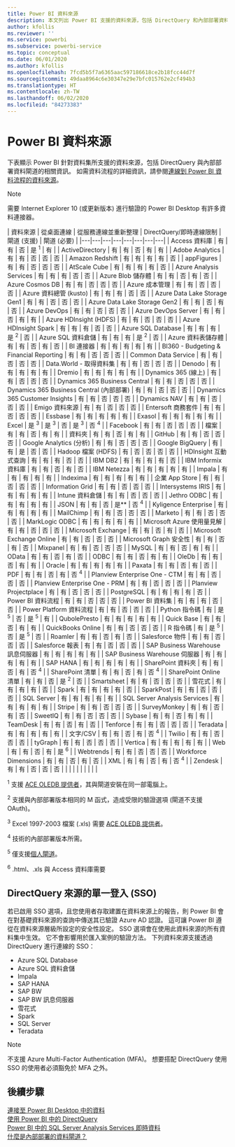 ```yaml
---
title: Power BI 資料來源
description: 本文列出 Power BI 支援的資料來源，包括 DirectQuery 和內部部署資料閘道的相關資訊。
author: kfollis
ms.reviewer: ''
ms.service: powerbi
ms.subservice: powerbi-service
ms.topic: conceptual
ms.date: 06/01/2020
ms.author: kfollis
ms.openlocfilehash: 7fcd5b5f7a6365aac597186618ce2b18fcc44d7f
ms.sourcegitcommit: 49daa8964c6e30347e29e7bfc015762e2cf494b3
ms.translationtype: HT
ms.contentlocale: zh-TW
ms.lasthandoff: 06/02/2020
ms.locfileid: "84273383"
---
```

# <a name="power-bi-data-sources"></a>Power BI 資料來源

下表顯示 Power BI 針對資料集所支援的資料來源，包括 DirectQuery 與內部部署資料閘道的相關資訊。 如需資料流程的詳細資訊，請參閱[連線到 Power BI 資料流程的資料來源](../transform-model/service-dataflows-data-sources.md)。

> [!NOTE]
> 需要 Internet Explorer 10 (或更新版本) 進行驗證的 Power BI Desktop 有許多資料連接器。 


| 資料來源 | 從桌面連線 | 從服務連線並重新整理 | DirectQuery/即時連線限制 | 閘道 (支援) | 閘道 (必要) |
|---|---|---|---|---|---|---|---|
| Access 資料庫 | 有 | 有 | 否 | 是 <sup>1</sup> | 有 |
| ActiveDirectory | 有 | 有 | 否 | 有 | 有 |
| Adobe Analytics | 有 | 有 | 否 | 否 | 否 |
| Amazon Redshift | 有 | 有 | 有 | 有 | 否 |
| appFigures | 有 | 有 | 否 | 否 | 否 |
| AtScale Cube | 有 | 有 | 有 | 有 | 否 |
| Azure Analysis Services | 有 | 有 | 有 | 否 | 否 |
| Azure Blob 儲存體 | 有 | 有 | 否 | 有 | 否 |
| Azure Cosmos DB | 有 | 有 | 否 | 否 | 否 |
| Azure 成本管理 | 有 | 有 | 否 | 否 | 否 |
| Azure 資料總管 (kusto) | 有 | 有 | 有 | 否 | 否 |
| Azure Data Lake Storage Gen1 | 有 | 有 | 否 | 否 | 否 |
| Azure Data Lake Storage Gen2 | 有 | 有 | 否 | 有 | 否 |
| Azure DevOps | 有 | 有 | 否 | 否 | 否 |
| Azure DevOps Server | 有 | 有 | 否 | 有 | 有 |
| Azure HDInsight (HDFS) | 有 | 有 | 否 | 否 | 否 |
| Azure HDInsight Spark | 有 | 有 | 有 | 否 | 否 |
| Azure SQL Database | 有 | 有 | 有 | 是 <sup>2</sup> | 否 |
| Azure SQL 資料倉儲 | 有 | 有 | 有 | 是 <sup>2</sup> | 否 |
| Azure 資料表儲存體 | 有 | 有 | 否 | 有 | 否 |
| BI 連接器 | 有 | 有 | 有 | 有 | 有 |
| BI360 - Budgeting & Financial Reporting | 有 | 有 | 否 | 否 | 否 |
| Common Data Service | 有 | 有 | 否 | 否 | 否 |
| Data.World - 取得資料集 | 有 | 有 | 否 | 否 | 否 |
| Denodo | 有 | 有 | 有 | 有 | 有 |
| Dremio | 有 | 有 | 有 | 有 | 有 |
| Dynamics 365 (線上) | 有 | 有 | 否 | 否 | 否 |
| Dynamics 365 Business Central | 有 | 有 | 否 | 否 | 否 |
| Dynamics 365 Business Central (內部部署) | 有 | 有 | 否 | 否 | 否 |
| Dynamics 365 Customer Insights | 有 | 有 | 否 | 否 | 否 |
| Dynamics NAV | 有 | 有 | 否 | 否 | 否 |
| Emigo 資料來源 | 有 | 有 | 否 | 否 | 否 |
| Entersoft 商務套件 | 有 | 有 | 否 | 否 | 否 |
| Essbase | 有 | 有 | 有 | 有 | 有 |
| Exasol | 有 | 有 | 有 | 有 | 有 |
| Excel | 是 <sup>3</sup> | 是 <sup>3</sup> | 否 | 是 <sup>3</sup> | 否 <sup>4</sup> |
| Facebook | 有 | 有 | 否 | 否 | 否 |
| 檔案 | 有 | 有 | 否 | 有 | 有 |
| 資料夾 | 有 | 有 | 否 | 有 | 有 |
| GitHub | 有 | 有 | 否 | 否 | 否 |
| Google Analytics (分析) | 有 | 有 | 否 | 否 | 否 |
| Google BigQuery | 有 | 有 | 是 | 否 | 否 |
| Hadoop 檔案 (HDFS) | 有 | 否 | 否 | 否 | 否 |
| HDInsight 互動式查詢 | 有 | 有 | 有 | 否 | 否 |
| IBM DB2 | 有 | 有 | 有 | 有 | 否 |
| IBM Informix 資料庫 | 有 | 有 | 否 | 有 | 否 |
| IBM Netezza | 有 | 有 | 有 | 有 | 有 |
| Impala | 有 | 有 | 有 | 有 | 有 |
| Indexima | 有 | 有 | 有 | 有 | 有 |
| 企業 App Store | 有 | 有 | 否 | 否 | 否 |
| Information Grid | 有 | 有 | 否 | 否 | 否 |
| Intersystems IRIS | 有 | 有 | 有 | 有 | 有 |
| Intune 資料倉儲 | 有 | 有 | 否 | 否 | 否 |
| Jethro ODBC | 有 | 有 | 有 | 有 | 有 |
| JSON | 有 | 有 | 否 | 是** | 否 <sup>4</sup> |
| Kyligence Enterprise | 有 | 有 | 有 | 有 | 有 |
| MailChimp | 有 | 有 | 否 | 否 | 否 |
| Marketo | 有 | 有 | 否 | 否 | 否 |
| MarkLogic ODBC | 有 | 有 | 有 | 有 | 有 |
| Microsoft Azure 使用量見解 | 有 | 有 | 否 | 否 | 否 |
| Microsoft Exchange | 有 | 有 | 否 | 有 | 否 |
| Microsoft Exchange Online | 有 | 有 | 否 | 否 | 否 |
| Microsoft Graph 安全性 | 有 | 有 | 否 | 有 | 否 |
| Mixpanel | 有 | 有 | 否 | 否 | 否 |
| MySQL | 有 | 有 | 否 | 有 | 有 |
| OData | 有 | 有 | 否 | 有 | 否 |
| ODBC | 有 | 有 | 否 | 有 | 有 |
| OleDb | 有 | 有 | 否 | 有 | 有 |
| Oracle | 有 | 有 | 有 | 有 | 有 |
| Paxata | 有 | 有 | 否 | 有 | 否 |
| PDF | 有 | 有 | 否 | 有 | 否 <sup>4</sup> |
| Planview Enterprise One - CTM | 有 | 有 | 否 | 否 | 否 |
| Planview Enterprise One - PRM | 有 | 有 | 否 | 否 | 否 |
| Planview Projectplace | 有 | 有 | 否 | 否 | 否 |
| PostgreSQL | 有 | 有 | 有 | 有 | 否 |
| Power BI 資料流程 | 有 | 有 | 否 | 否 | 否 |
| Power BI 資料集 | 有 | 有 | 有 | 否 | 否 |
| Power Platform 資料流程 | 有 | 有 | 否 | 否 | 否 |
| Python 指令碼 | 有 | 是 <sup>5</sup> | 否 | 是 <sup>5</sup> | 有 |
| QubolePresto | 有 | 有 | 有 | 有 | 有 |
| Quick Base | 有 | 有 | 否 | 有 | 有 |
| QuickBooks Online | 有 | 有 | 否 | 否 | 否 |
| R 指令碼 | 有 | 是 <sup>5</sup> | 否 | 是 <sup>5</sup> | 否 |
| Roamler | 有 | 有 | 否 | 有 | 否 |
| Salesforce 物件 | 有 | 有 | 否 | 否 | 否 |
| Salesforce 報表 | 有 | 有 | 否 | 否 | 否 |
| SAP Business Warehouse 訊息伺服器 | 有 | 有 | 有 | 有 | 有 |
| SAP Business Warehouse 伺服器 | 有 | 有 | 有 | 有 | 有 |
| SAP HANA | 有 | 有 | 有 | 有 | 有 |
| SharePoint 資料夾 | 有 | 有 | 否 | 有 | 否 <sup>4</sup> |
| SharePoint 清單 | 有 | 有 | 否 | 有 | 否 <sup>4</sup> |
| SharePoint Online 清單 | 有 | 有 | 否 | 是 <sup>2</sup> | 否 |
| Smartsheet | 有 | 有 | 否 | 否 | 否 |
| 雪花式 | 有 | 有 | 有 | 有 | 否 |
| Spark | 有 | 有 | 有 | 有 | 否 |
| SparkPost | 有 | 有 | 否 | 否 | 否 |
| SQL Server | 有 | 有 | 有 | 有 | 有 |
| SQL Server Analysis Services | 有 | 有 | 有 | 有 | 有 |
| Stripe | 有 | 有 | 否 | 否 | 否 |
| SurveyMonkey | 有 | 有 | 否 | 有 | 否 |
| SweetIQ | 有 | 有 | 否 | 否 | 否 |
| Sybase | 有 | 有 | 否 | 有 | 有 |
| TeamDesk | 有 | 有 | 否 | 有 | 否 |
| Tenforce | 有 | 有 | 否 | 否 | 否 |
| Teradata | 有 | 有 | 有 | 有 | 有 |
| 文字/CSV | 有 | 有 | 否 | 有 | 否 <sup>4</sup> |
| Twilio | 有 | 有 | 否 | 否 | 否 |
| tyGraph | 有 | 有 | 否 | 否 | 否 |
| Vertica | 有 | 有 | 有 | 有 | 有 |
| Web | 有 | 有 | 否 | 有 | 是 <sup>6</sup> |
| Webtrends | 有 | 有 | 否 | 否 | 否 |
| Workforce Dimensions | 有 | 有 | 否 | 有 | 否 |
| XML | 有 | 有 | 否 | 有 | 否 <sup>4</sup> |
| Zendesk | 有 | 有 | 否 | 否 | 否 |
| | | | | | | | |

<sup>1</sup> 支援 [ACE OLEDB 提供者](https://www.microsoft.com/download/details.aspx?id=54920)，其與閘道安裝在同一部電腦上。

<sup>2</sup> 支援與內部部署版本相同的 M 函式，造成受限的驗證選項 (閘道不支援 OAuth)。

<sup>3</sup> Excel 1997-2003 檔案 (.xls) 需要 [ACE OLEDB 提供者](https://www.microsoft.com/download/details.aspx?id=54920)。

<sup>4</sup> 技術的內部部署版本所需。

<sup>5</sup> 僅支援[個人閘道](service-gateway-personal-mode.md)。

<sup>6</sup> .html、.xls 與 Access 資料庫需要

## <a name="single-sign-on-sso-for-directquery-sources"></a>DirectQuery 來源的單一登入 (SSO)

若已啟用 SSO 選項，且您使用者存取建置在資料來源上的報告，則 Power BI 會在對基礎資料來源的查詢中傳送其已驗證 Azure AD 認證。 這可讓 Power BI 遵從在資料來源層級所設定的安全性設定。
SSO 選項會在使用此資料來源的所有資料集中生效。 它不會影響用於匯入案例的驗證方法。 下列資料來源支援透過 DirectQuery 進行連線的 SSO：

- Azure SQL Database
- Azure SQL 資料倉儲
- Impala
- SAP HANA
- SAP BW
- SAP BW 訊息伺服器
- 雪花式
- Spark
- SQL Server
- Teradata

> [!Note]
> 不支援 Azure Multi-Factor Authentication (MFA)。 想要搭配 DirectQuery 使用 SSO 的使用者必須豁免於 MFA 之外。

## <a name="next-steps"></a>後續步驟

[連接至 Power BI Desktop 中的資料](desktop-quickstart-connect-to-data.md)  
[使用 Power BI 中的 DirectQuery](desktop-directquery-about.md)  
[Power BI 中的 SQL Server Analysis Services 即時資料](sql-server-analysis-services-tabular-data.md)  
[什麼是內部部署的資料閘道？](service-gateway-onprem.md)  
